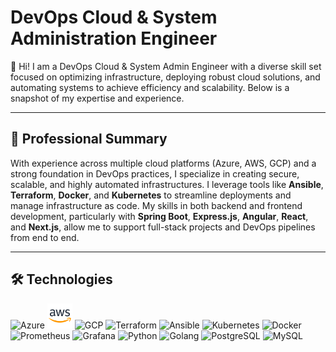 # DevOps Cloud & System Administration Engineer

👋 Hi! I am a DevOps Cloud & System Admin Engineer with a diverse skill set focused on optimizing infrastructure, deploying robust cloud solutions, and automating systems to achieve efficiency and scalability. Below is a snapshot of my expertise and experience.

---

## 💼 Professional Summary

With experience across multiple cloud platforms (Azure, AWS, GCP) and a strong foundation in DevOps practices, I specialize in creating secure, scalable, and highly automated infrastructures. I leverage tools like **Ansible**, **Terraform**, **Docker**, and **Kubernetes** to streamline deployments and manage infrastructure as code. My skills in both backend and frontend development, particularly with **Spring Boot**, **Express.js**, **Angular**, **React**, and **Next.js**, allow me to support full-stack projects and DevOps pipelines from end to end.

---

## 🛠️ Technologies

<p align="left">
  <!-- Cloud Platforms -->
  <img src="https://cdn.jsdelivr.net/gh/devicons/devicon/icons/azure/azure-original.svg" alt="Azure" width="40" height="40"/>
  <img src="https://raw.githubusercontent.com/github/explore/01ea2a586e5da744792d0ccfce2f68b861f29301/topics/aws/aws.png" alt="AWS" width="40" height="40"/>
  <img src="https://cdn.jsdelivr.net/gh/devicons/devicon/icons/googlecloud/googlecloud-original.svg" alt="GCP" width="40" height="40"/>
  <img src="https://cdn.jsdelivr.net/gh/devicons/devicon/icons/terraform/terraform-original.svg" alt="Terraform" width="40" height="40"/>
  <img src="https://cdn.jsdelivr.net/gh/devicons/devicon/icons/ansible/ansible-original.svg" alt="Ansible" width="40" height="40"/>
  <img src="https://cdn.jsdelivr.net/gh/devicons/devicon/icons/kubernetes/kubernetes-plain.svg" alt="Kubernetes" width="40" height="40"/>
  <img src="https://cdn.jsdelivr.net/gh/devicons/devicon/icons/docker/docker-original.svg" alt="Docker" width="40" height="40"/>
  <img src="https://cdn.jsdelivr.net/gh/devicons/devicon/icons/prometheus/prometheus-original.svg" alt="Prometheus" width="40" height="40"/>
  <img src="https://cdn.jsdelivr.net/gh/devicons/devicon/icons/grafana/grafana-original.svg" alt="Grafana" width="40" height="40"/>
  <img src="https://cdn.jsdelivr.net/gh/devicons/devicon/icons/python/python-original.svg" alt="Python" width="40" height="40"/>
  <img src="https://cdn.jsdelivr.net/gh/devicons/devicon/icons/go/go-original.svg" alt="Golang" width="40" height="40"/>
  <img src="https://cdn.jsdelivr.net/gh/devicons/devicon/icons/postgresql/postgresql-original.svg" alt="PostgreSQL" width="40" height="40"/>
  <img src="https://cdn.jsdelivr.net/gh/devicons/devicon/icons/mysql/mysql-original.svg" alt="MySQL" width="40" height="40"/>
</p>




